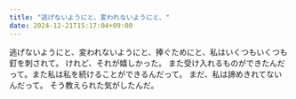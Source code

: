 ```yaml
---
title: "逃げないようにと、変われないようにと、"
date: 2024-12-21T15:17:04+09:00
---
```

逃げないようにと、変われないようにと、捧ぐためにと、私はいくつもいくつも釘を刺されて。
けれど、それが嬉しかった。
また受け入れるものができたんだって。また私は私を続けることができるんだって。
まだ、私は諦めきれてないんだって。
そう教えられた気がしたんだ。
